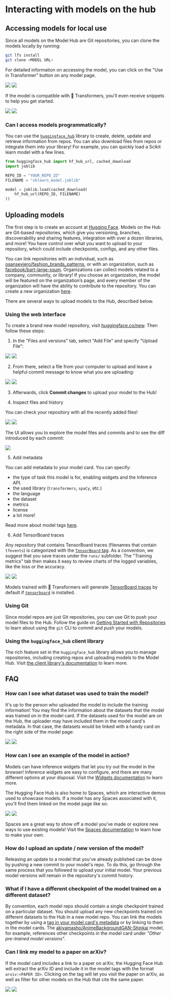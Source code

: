# Interacting with models on the hub

## Accessing models for local use

Since all models on the Model Hub are Git repositories, you can clone the models locally by running:

```bash
git lfs install
git clone <MODEL URL>
```

For detailed information on accessing the model, you can click on the "Use in Transformer" button on any model page.

<div class="flex justify-center">
<img class="block dark:hidden" src="https://huggingface.co/datasets/huggingface/documentation-images/resolve/main/hub/models-usage.png"/>
<img class="hidden dark:block" src="https://huggingface.co/datasets/huggingface/documentation-images/resolve/main/hub/models-usage-dark.png"/>
</div>

If the model is compatible with 🤗  Transformers, you'll even receive snippets to help you get started.

<div class="flex justify-center">
<img class="block dark:hidden" src="https://huggingface.co/datasets/huggingface/documentation-images/resolve/main/hub/models-usage-modal.png"/>
<img class="hidden dark:block" src="https://huggingface.co/datasets/huggingface/documentation-images/resolve/main/hub/models-usage-modal-dark.png"/>
</div>

### Can I access models programmatically?

You can use the [`huggingface_hub`](https://github.com/huggingface/huggingface_hub) library to create, delete, update and retrieve information from repos. You can also download files from repos or integrate them into your library! For example, you can quickly load a Scikit learn model with a few lines.

```py
from huggingface_hub import hf_hub_url, cached_download
import joblib

REPO_ID = "YOUR_REPO_ID"
FILENAME = "sklearn_model.joblib"

model = joblib.load(cached_download(
    hf_hub_url(REPO_ID, FILENAME)
))
```

## Uploading models

The first step is to create an account at [Hugging Face](https://huggingface.co/login). Models on the Hub are Git-based repositories, which give you versioning, branches, discoverability and sharing features, integration with over a dozen libraries, and more! You have control over what you want to upload to your repository, which could include checkpoints, configs, and any other files.

You can link repositories with an individual, such as [osanseviero/fashion_brands_patterns](https://huggingface.co/osanseviero/fashion_brands_patterns), or with an organization, such as [facebook/bart-large-xsum](https://huggingface.co/facebook/bart-large-xsum). Organizations can collect models related to a company, community, or library! If you choose an organization, the model will be featured on the organization’s page, and every member of the organization will have the ability to contribute to the repository. You can create a new organization [here](https://huggingface.co/organizations/new).

There are several ways to upload models to the Hub, described below.

### Using the web interface

To create a brand new model repository, visit [huggingface.co/new](http://huggingface.co/new). Then follow these steps:

1. In the "Files and versions" tab, select "Add File" and specify "Upload File":

<div class="flex justify-center">
<img class="block dark:hidden" src="https://huggingface.co/datasets/huggingface/documentation-images/resolve/main/hub/add-file.png"/>
<img class="hidden dark:block" src="https://huggingface.co/datasets/huggingface/documentation-images/resolve/main/hub/add-file-dark.png"/>
</div>

2. From there, select a file from your computer to upload and leave a helpful commit message to know what you are uploading:

<div class="flex justify-center">
<img class="block dark:hidden" src="https://huggingface.co/datasets/huggingface/documentation-images/resolve/main/hub/commit-file.png"/>
<img class="hidden dark:block" src="https://huggingface.co/datasets/huggingface/documentation-images/resolve/main/hub/commit-file-dark.png"/>
</div>

3. Afterwards, click **Commit changes** to upload your model to the Hub!

4. Inspect files and history

You can check your repository with all the recently added files!

<div class="flex justify-center">
<img class="block dark:hidden" src="https://huggingface.co/datasets/huggingface/documentation-images/resolve/main/hub/repo_with_files.png"/>
<img class="hidden dark:block" src="https://huggingface.co/datasets/huggingface/documentation-images/resolve/main/hub/repo_with_files-dark.png"/>
</div>

The UI allows you to explore the model files and commits and to see the diff introduced by each commit:

<div class="flex justify-center">
<img src="https://huggingface.co/datasets/huggingface/documentation-images/resolve/main/hub/explore_history.gif"/>
</div>

5. Add metadata

You can add metadata to your model card. You can specify:
* the type of task this model is for, enabling widgets and the Inference API.
* the used library (`transformers`, `spaCy`, etc.)
* the language
* the dataset
* metrics
* license
* a lot more!

Read more about model tags [here](/docs/hub/model-repos#model-card-metadata).

6. Add TensorBoard traces

Any repository that contains TensorBoard traces (filenames that contain `tfevents`) is categorized with the [`TensorBoard` tag](https://huggingface.co/models?filter=tensorboard). As a convention, we suggest that you save traces under the `runs/` subfolder. The "Training metrics" tab then makes it easy to review charts of the logged variables, like the loss or the accuracy.

<div class="flex justify-center">
<img class="block dark:hidden" src="https://huggingface.co/datasets/huggingface/documentation-images/resolve/main/hub/tensorboard.png"/>
<img class="hidden dark:block" src="https://huggingface.co/datasets/huggingface/documentation-images/resolve/main/hub/tensorboard-dark.png"/>
</div>

Models trained with 🤗 Transformers will generate [TensorBoard traces](https://huggingface.co/transformers/main_classes/callback.html?highlight=tensorboard#transformers.integrations.TensorBoardCallback) by default if [`tensorboard`](https://pypi.org/project/tensorboard/) is installed.


### Using Git

Since model repos are just Git repositories, you can use Git to push your model files to the Hub. Follow the guide on [Getting Started with Repositories](repositories-getting-started.md) to learn about using the `git` CLI to commit and push your models.


### Using the `huggingface_hub` client library

The rich feature set in the `huggingface_hub` library allows you to manage repositories, including creating repos and uploading models to the Model Hub. Visit [the client library's documentation](https://huggingface.co/docs/huggingface_hub/index) to learn more.


## FAQ

### How can I see what dataset was used to train the model?

It's up to the person who uploaded the model to include the training information! You may find the information about the datasets that the model was trained on in the model card. If the datasets used for the model are on the Hub, the uploader may have included them in the model card's metadata. In that case, the datasets would be linked with a handy card on the right side of the model page:

<div class="flex justify-center">
<img class="block dark:hidden" src="https://huggingface.co/datasets/huggingface/documentation-images/resolve/main/hub/models-linked-datasets.png"/>
<img class="hidden dark:block" src="https://huggingface.co/datasets/huggingface/documentation-images/resolve/main/hub/models-linked-datasets-dark.png"/>
</div>

### How can I see an example of the model in action?

Models can have inference widgets that let you try out the model in the browser! Inference widgets are easy to configure, and there are many different options at your disposal. Visit the [Widgets documentation](models-widgets.md) to learn more.

The Hugging Face Hub is also home to Spaces, which are interactive demos used to showcase models. If a model has any Spaces associated with it, you'll find them linked on the model page like so:

<div class="flex justify-center">
<img class="block dark:hidden" src="https://huggingface.co/datasets/huggingface/documentation-images/resolve/main/hub/models-linked-spaces.png"/>
<img class="hidden dark:block" src="https://huggingface.co/datasets/huggingface/documentation-images/resolve/main/hub/models-linked-spaces-dark.png"/>
</div>

Spaces are a great way to show off a model you've made or explore new ways to use existing models! Visit the [Spaces documentation](./spaces-main) to learn how to make your own.

### How do I upload an update / new version of the model?

Releasing an update to a model that you've already published can be done by pushing a new commit to your model's repo. To do this, go through the same process that you followed to upload your initial model. Your previous model versions will remain in the repository's commit history.

### What if I have a different checkpoint of the model trained on a different dataset?

By convention, each model repo should contain a single checkpoint trained on a particular dataset. You should upload any new checkpoints trained on different datasets to the Hub in a new model repo. You can link the models together by using a [tag in your model card's metadata](./modelcard) or by linking to them in the model cards. The [akiyamasho/AnimeBackgroundGAN-Shinkai](https://huggingface.co/akiyamasho/AnimeBackgroundGAN-Shinkai#other-pre-trained-model-versions) model, for example, references other checkpoints in the model card under *"Other pre-trained model versions"*.

### Can I link my model to a paper on arXiv?

If the model card includes a link to a paper on arXiv, the Hugging Face Hub will extract the arXiv ID  and include it in the model tags with the format `arxiv:<PAPER ID>`. Clicking on the tag will let you visit the paper on arXiv, as well as filter for other models on the Hub that cite the same paper.

<div class="flex justify-center">
<img class="block dark:hidden" src="https://huggingface.co/datasets/huggingface/documentation-images/resolve/main/hub/datasets-arxiv.png"/>
<img class="hidden dark:block" src="https://huggingface.co/datasets/huggingface/documentation-images/resolve/main/hub/datasets-arxiv-dark.png"/>
</div>